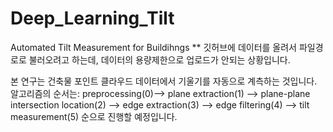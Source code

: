 # Deep_Learning_Tilt
Automated Tilt Measurement for Buildihngs
** 깃허브에 데이터를 올려서 파일경로로 불러오려고 하는데, 데이터의 용량제한으로 업로드가 안되는 상황입니다.

본 연구는 건축물 포인트 클라우드 데이터에서 기울기를 자동으로 계측하는 것입니다.
알고리즘의 순서는: preprocessing(0)--> plane extraction(1) --> plane-plane intersection location(2) -->  edge extraction(3) --> edge filtering(4) --> tilt measurement(5)  순으로 진행할 예정입니다.
